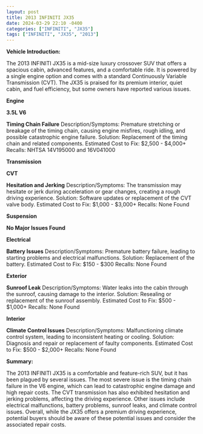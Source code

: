 ```yaml
---
layout: post
title: 2013 INFINITI JX35
date: 2024-03-29 22:10 -0400
categories: ["INFINITI", "JX35"]
tags: ["INFINITI", "JX35", "2013"]
---
```

**Vehicle Introduction:**

The 2013 INFINITI JX35 is a mid-size luxury crossover SUV that offers a spacious cabin, advanced features, and a comfortable ride. It is powered by a single engine option and comes with a standard Continuously Variable Transmission (CVT). The JX35 is praised for its premium interior, quiet cabin, and fuel efficiency, but some owners have reported various issues.

**Engine**

**3.5L V6**

**Timing Chain Failure**
Description/Symptoms: Premature stretching or breakage of the timing chain, causing engine misfires, rough idling, and possible catastrophic engine failure.
Solution: Replacement of the timing chain and related components.
Estimated Cost to Fix: $2,500 - $4,000+
Recalls: NHTSA 14V195000 and 16V041000

**Transmission**

**CVT**

**Hesitation and Jerking**
Description/Symptoms: The transmission may hesitate or jerk during acceleration or gear changes, creating a rough driving experience.
Solution: Software updates or replacement of the CVT valve body.
Estimated Cost to Fix: $1,000 - $3,000+
Recalls: None Found

**Suspension**

**No Major Issues Found**

**Electrical**

**Battery Issues**
Description/Symptoms: Premature battery failure, leading to starting problems and electrical malfunctions.
Solution: Replacement of the battery.
Estimated Cost to Fix: $150 - $300
Recalls: None Found

**Exterior**

**Sunroof Leak**
Description/Symptoms: Water leaks into the cabin through the sunroof, causing damage to the interior.
Solution: Resealing or replacement of the sunroof assembly.
Estimated Cost to Fix: $500 - $1,000+
Recalls: None Found

**Interior**

**Climate Control Issues**
Description/Symptoms: Malfunctioning climate control system, leading to inconsistent heating or cooling.
Solution: Diagnosis and repair or replacement of faulty components.
Estimated Cost to Fix: $500 - $2,000+
Recalls: None Found

**Summary:**

The 2013 INFINITI JX35 is a comfortable and feature-rich SUV, but it has been plagued by several issues. The most severe issue is the timing chain failure in the V6 engine, which can lead to catastrophic engine damage and high repair costs. The CVT transmission has also exhibited hesitation and jerking problems, affecting the driving experience. Other issues include electrical malfunctions, battery problems, sunroof leaks, and climate control issues. Overall, while the JX35 offers a premium driving experience, potential buyers should be aware of these potential issues and consider the associated repair costs.
